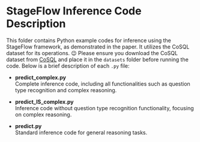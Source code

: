 # StageFlow Inference Code Description

This folder contains Python example codes for inference using the StageFlow framework, as demonstrated in the paper. 
It utilizes the CoSQL dataset for its operations. 
😉 Please ensure you download the CoSQL dataset from [CoSQL](https://yale-lily.github.io/cosql) 
and place it in the `datasets` folder before running the code. 
Below is a brief description of each `.py` file:

- **predict_complex.py**  
    Complete inference code, including all functionalities such as question type recognition and complex reasoning.

- **predict_IS_complex.py**  
    Inference code without question type recognition functionality, focusing on complex reasoning.

- **predict.py**  
    Standard inference code for general reasoning tasks.


